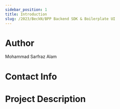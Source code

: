 ```yaml
---
sidebar_position: 1
title: Introduction
slug: /2023/BeckN/BPP Backend SDK & Boilerplate UI
---
```



# Author
Mohammad Sarfraz Alam

# Contact Info
<!-- - [Email](mailto:) -->
<!-- - [Linked In]() -->
<!-- - [GitHub]() -->

# Project Description

